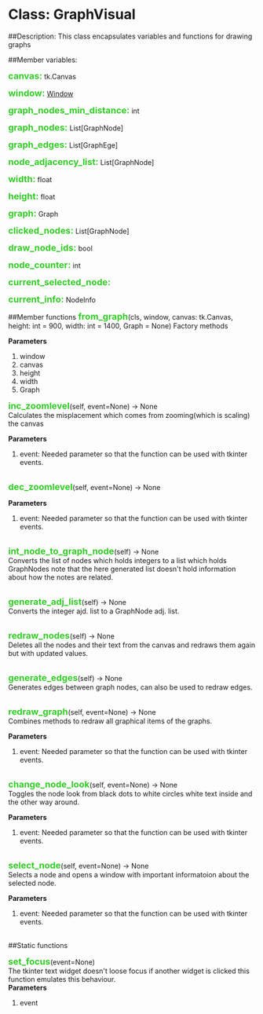 
<style>
a.member_var   {color: #32ce25; font-size: 18px; font-weight: bold}
a.member_func   {color: #32ce25;  font-size: 18px; font-weight: bold}
</style>

# Class: GraphVisual

##Description:
This class encapsulates variables and functions for drawing graphs

##Member variables:

<a class="member_var">canvas:</a> tk.Canvas

<a class="member_var">window:</a> [Window](classes/window.md)

<a class="member_var">graph_nodes_min_distance:</a> int

<a class="member_var">graph_nodes:</a> List[GraphNode]

<a class="member_var">graph_edges:</a> List[GraphEge]

<a class="member_var">node_adjacency_list:</a> List[GraphNode]

<a class="member_var">width:</a> float

<a class="member_var">height:</a> float

<a class="member_var">graph:</a> Graph

<a class="member_var">clicked_nodes:</a> List[GraphNode]

<a class="member_var">draw_node_ids:</a> bool

<a class="member_var">node_counter:</a> int

<a class="member_var">current_selected_node:</a>

<a class="member_var">current_info:</a> NodeInfo

##Member functions
<a class="member_func">from_graph</a><a>(cls, window, canvas: tk.Canvas, height: int = 900, width: int = 1400, Graph = None)</a> 
Factory methods

**Parameters**
1. window  
2. canvas  
3. height  
4. width  
5. Graph    

<a class="member_func">inc_zoomlevel</a><a>(self, event=None) -> None</a>     
Calculates the misplacement which comes from zooming(which is scaling) the canvas

**Parameters**  
1. event: Needed parameter so that the function can be used with tkinter events.
</br></br>


<a class="member_func">dec_zoomlevel</a><a>(self, event=None) -> None</a>  

**Parameters**  
1. event: Needed parameter so that the function can be used with tkinter events.
</br></br>


<a class="member_func">int_node_to_graph_node</a><a>(self) -> None</a>  
Converts the list of nodes which holds integers to a list which holds GraphNodes note that the here generated list doesn't hold information about how the notes are related.
</br></br>


<a class="member_func">generate_adj_list</a><a>(self) -> None</a>  
Converts the integer ajd. list to a GraphNode adj. list.
</br></br>


<a class="member_func">redraw_nodes</a><a>(self) -> None</a>  
Deletes all the nodes and their text from the canvas and redraws them again but with updated values.
</br></br>


<a class="member_func">generate_edges</a><a>(self) -> None</a>  
Generates edges between graph nodes, can also be used to redraw edges.
</br></br>


<a class="member_func">redraw_graph</a><a>(self, event=None) -> None</a>  
Combines methods to redraw all graphical items of the graphs.

**Parameters**  
1. event: Needed parameter so that the function can be used with tkinter events.
</br></br>


<a class="member_func">change_node_look</a><a>(self, event=None) -> None</a>  
Toggles the node look from black dots to white circles white text inside and the other way around.

**Parameters**  
1. event: Needed parameter so that the function can be used with tkinter events.
</br></br>


<a class="member_func">select_node</a><a>(self, event=None) -> None</a>  
Selects a node and opens a window with important informatoion about the selected node.

**Parameters**  
1. event: Needed parameter so that the function can be used with tkinter events.
</br></br>


##Static functions

<a class="member_func">set_focus</a><a>(event=None)</a>  
The tkinter text widget doesn't loose focus if another widget is clicked this function emulates this behaviour.  
**Parameters**  
1. event	

